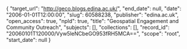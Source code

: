 {
  "target_url": "http://geco.blogs.edina.ac.uk/", 
  "end_date": null, 
  "date": "2006-01-01T12:00:00", 
  "slug": 60588238, 
  "publisher": "edina.ac.uk", 
  "open_access": true, 
  "npld": true, 
  "title": "Geospatial Engagement and Community Outreach", 
  "subjects": [], 
  "collections": [], 
  "record_id": "20060101T120000/Vyw5leNCbeGO953fRH5MCA==", 
  "scope": "root", 
  "start_date": null
}

